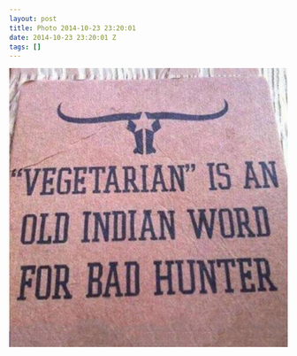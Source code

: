 ```yaml
---
layout: post
title: Photo 2014-10-23 23:20:01
date: 2014-10-23 23:20:01 Z
tags: []
---
```

![](/media/2014/10/100784510114.jpg)

